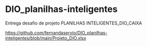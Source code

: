 # DIO_planilhas-inteligentes
Entrega desafio de projeto PLANILHAS INTELIGENTES_DIO_CAIXA


https://github.com/fernandaservio/DIO_planilhas-inteligentes/blob/main/Projeto_DIO.xlsx
